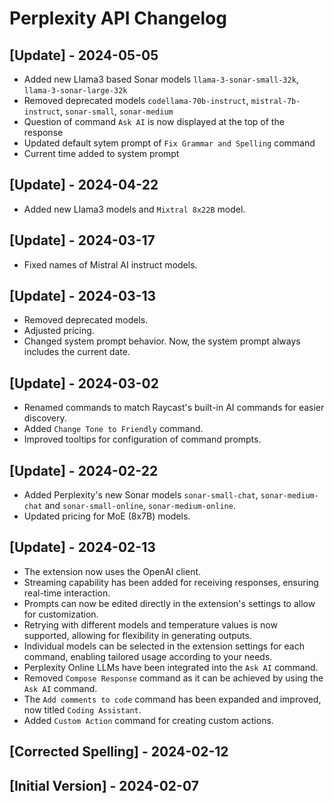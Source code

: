 # Perplexity API Changelog

## [Update] - 2024-05-05

 - Added new Llama3 based Sonar models `llama-3-sonar-small-32k`, `llama-3-sonar-large-32k`
 - Removed deprecated models `codellama-70b-instruct`, `mistral-7b-instruct`, `sonar-small`, `sonar-medium`
 - Question of command `Ask AI` is now displayed at the top of the response
 - Updated default sytem prompt of `Fix Grammar and Spelling` command
 - Current time added to system prompt

## [Update] - 2024-04-22

- Added new Llama3 models and `Mixtral 8x22B` model.

## [Update] - 2024-03-17

- Fixed names of Mistral AI instruct models.

## [Update] - 2024-03-13

- Removed deprecated models.
- Adjusted pricing.
- Changed system prompt behavior. Now, the system prompt always includes the current date.

## [Update] - 2024-03-02

- Renamed commands to match Raycast's built-in AI commands for easier discovery.
- Added `Change Tone to Friendly` command.
- Improved tooltips for configuration of command prompts.

## [Update] - 2024-02-22

- Added Perplexity's new Sonar models `sonar-small-chat`, `sonar-medium-chat` and `sonar-small-online`, `sonar-medium-online`.
- Updated pricing for MoE (8x7B) models.

## [Update] - 2024-02-13

- The extension now uses the OpenAI client.
- Streaming capability has been added for receiving responses, ensuring real-time interaction.
- Prompts can now be edited directly in the extension's settings to allow for customization.
- Retrying with different models and temperature values is now supported, allowing for flexibility in generating outputs.
- Individual models can be selected in the extension settings for each command, enabling tailored usage according to your needs.
- Perplexity Online LLMs have been integrated into the `Ask AI` command.
- Removed `Compose Response` command as it can be achieved by using the `Ask AI` command.
- The `Add comments to code` command has been expanded and improved, now titled `Coding Assistant`.
- Added `Custom Action` command for creating custom actions.

## [Corrected Spelling] - 2024-02-12

## [Initial Version] - 2024-02-07
